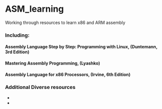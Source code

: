 # ASM_learning
Working through resources to learn x86 and ARM assembly
</div>

### Including: 

#### Assembly Language Step by Step: Programming with Linux, (Duntemann, 3rd Edition)
#### Mastering Assembly Programming, (Lyashko)
#### Assembly Language for x86 Processors, (Irvine, 6th Edition)
#### 
### Additional Diverse resources
<ul>
    <li></li>
    <li></li>

</ul>
